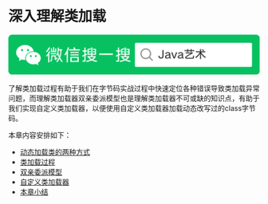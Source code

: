 # 深入理解类加载

![Java艺术](../qrcode/javaskill_qrcode_01.png)

了解类加载过程有助于我们在字节码实战过程中快速定位各种错误导致类加载异常问题，而理解类加载器双亲委派模型也是理解类加载器不可或缺的知识点，有助于我们实现自定义类加载器，以便使用自定义类加载器加载动态改写过的class字节码。

本章内容安排如下：

* [动态加载类的两种方式](01.md)
* [类加载过程](02.md)
* [双亲委派模型](03.md)
* [自定义类加载器](04.md)
* [本章小结](chapter04/05.md)


